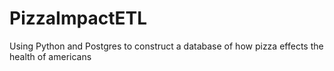 # PizzaImpactETL
Using Python and Postgres to construct a database of how pizza effects the health of americans 

